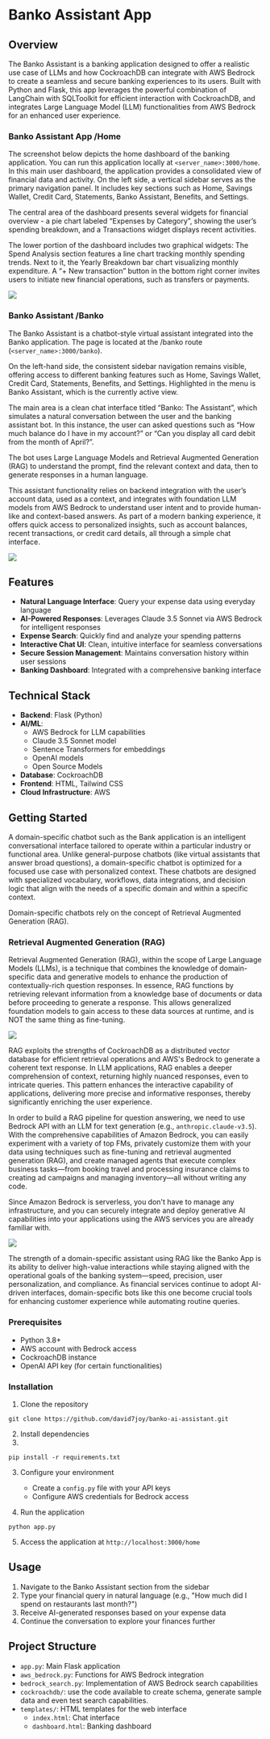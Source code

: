 # Banko Assistant App

## Overview
The Banko Assistant is a banking application designed to offer a realistic use case of LLMs and how CockroachDB can integrate with AWS Bedrock to create a seamless and secure banking experiences to its users. Built with Python and Flask, this app leverages the powerful combination of LangChain with SQLToolkit for efficient interaction with CockroachDB, and integrates Large Language Model (LLM) functionalities from AWS Bedrock for an enhanced user experience. 

### Banko Assistant App /Home

The screenshot below depicts the home dashboard of the banking application. You can run this application locally at `<server_name>:3000/home`. In this main user dashboard, the application provides a consolidated view of financial data and activity. On the left side, a vertical sidebar serves as the primary navigation panel. It includes key sections such as Home, Savings Wallet, Credit Card, Statements, Banko Assistant, Benefits, and Settings. 

The central area of the dashboard presents several widgets for financial overview - a pie chart labeled “Expenses by Category”, showing the user’s spending breakdown, and a Transactions widget displays recent activities.

The lower portion of the dashboard includes two graphical widgets: The Spend Analysis section features a line chart tracking monthly spending trends. Next to it, the Yearly Breakdown bar chart visualizing monthly expenditure. A “+ New transaction” button in the bottom right corner invites users to initiate new financial operations, such as transfers or payments.

![](../assets/module3/BankoAppHome.png)

### Banko Assistant /Banko

The Banko Assistant is a chatbot-style virtual assistant integrated into the Banko application. The page is located at the /banko route (`<server_name>:3000/banko`). 

On the left-hand side, the consistent sidebar navigation remains visible, offering access to different banking features such as Home, Savings Wallet, Credit Card, Statements, Benefits, and Settings. Highlighted in the menu is Banko Assistant, which is the currently active view.

The main area is a clean chat interface titled “Banko: The Assistant”, which simulates a natural conversation between the user and the banking assistant bot. In this instance, the user can asked questions such as “How much balance do I have in my account?” or “Can you display all card debit from the month of April?”. 

The bot uses Large Language Models and Retrieval Augmented Generation (RAG) to understand the prompt, find the relevant context and data, then to generate responses in a human language.

This assistant functionality relies on backend integration with the user’s account data, used as a context, and integrates with foundation LLM models from AWS Bedrock to understand user intent and to provide human-like and context-based answers. As part of a modern banking experience, it offers quick access to personalized insights, such as account balances, recent transactions, or credit card details, all through a simple chat interface.

![](../assets/module3/BankoAssistant.png)

## Features
- **Natural Language Interface**: Query your expense data using everyday language
- **AI-Powered Responses**: Leverages Claude 3.5 Sonnet via AWS Bedrock for intelligent responses
- **Expense Search**: Quickly find and analyze your spending patterns
- **Interactive Chat UI**: Clean, intuitive interface for seamless conversations
- **Secure Session Management**: Maintains conversation history within user sessions
- **Banking Dashboard**: Integrated with a comprehensive banking interface

## Technical Stack
- **Backend**: Flask (Python)
- **AI/ML**:
    - AWS Bedrock for LLM capabilities
    - Claude 3.5 Sonnet model
    - Sentence Transformers for embeddings
    - OpenAI models
    - Open Source Models
- **Database**: CockroachDB
- **Frontend**: HTML, Tailwind CSS
- **Cloud Infrastructure**: AWS

## Getting Started

A domain-specific chatbot such as the Bank application is an intelligent conversational interface tailored to operate within a particular industry or functional area. Unlike general-purpose chatbots (like virtual assistants that answer broad questions), a domain-specific chatbot is optimized for a focused use case with personalized context. These chatbots are designed with specialized vocabulary, workflows, data integrations, and decision logic that align with the needs of a specific domain and within a specific context.

Domain-specific chatbots rely on the concept of Retrieval Augmented Generation (RAG). 

### Retrieval Augmented Generation (RAG)

Retrieval Augmented Generation (RAG), within the scope of Large Language Models (LLMs), is a technique that combines the knowledge of domain-specific data and generative models to enhance the production of contextually-rich question responses. In essence, RAG functions by retrieving relevant information from a knowledge base of documents or data before proceeding to generate a response. This allows generalized foundation models to gain access to these data sources at runtime, and is NOT the same thing as fine-tuning.

![](../assets/module3/RAG.png)

RAG exploits the strengths of CockroachDB as a distributed vector database for efficient retrieval operations and AWS's Bedrock to generate a coherent text response. In LLM applications, RAG enables a deeper comprehension of context, returning highly nuanced responses, even to intricate queries. This pattern enhances the interactive capability of applications, delivering more precise and informative responses, thereby significantly enriching the user experience.

In order to build a RAG pipeline for question answering, we need to use Bedrock API with an LLM for text generation (e.g., `anthropic.claude-v3.5`). With the comprehensive capabilities of Amazon Bedrock, you can easily experiment with a variety of top FMs, privately customize them with your data using techniques such as fine-tuning and retrieval augmented generation (RAG), and create managed agents that execute complex business tasks—from booking travel and processing insurance claims to creating ad campaigns and managing inventory—all without writing any code. 

Since Amazon Bedrock is serverless, you don't have to manage any infrastructure, and you can securely integrate and deploy generative AI capabilities into your applications using the AWS services you are already familiar with.

![](../assets/module3/RAG-CRDB.png)

The strength of a domain-specific assistant using RAG like the Banko App is its ability to deliver high-value interactions while staying aligned with the operational goals of the banking system—speed, precision, user personalization, and compliance. As financial services continue to adopt AI-driven interfaces, domain-specific bots like this one become crucial tools for enhancing customer experience while automating routine queries.

### Prerequisites
- Python 3.8+
- AWS account with Bedrock access
- CockroachDB instance
- OpenAI API key (for certain functionalities)

### Installation
1. Clone the repository

```
git clone https://github.com/david7joy/banko-ai-assistant.git
```

2. Install dependencies
3. 
```
pip install -r requirements.txt
```

3. Configure your environment
    - Create a `config.py` file with your API keys
    - Configure AWS credentials for Bedrock access

4. Run the application

```
python app.py
```

5. Access the application at `http://localhost:3000/home`

## Usage
1. Navigate to the Banko Assistant section from the sidebar
2. Type your financial query in natural language (e.g., "How much did I spend on restaurants last month?")
3. Receive AI-generated responses based on your expense data
4. Continue the conversation to explore your finances further

## Project Structure
- `app.py`: Main Flask application
- `aws_bedrock.py`: Functions for AWS Bedrock integration
- `bedrock_search.py`: Implementation of AWS Bedrock search capabilities
- `cockroachdb/`: use the code available to create schema, generate sample data and even test search capabilities.
- `templates/`: HTML templates for the web interface
    - `index.html`: Chat interface
    - `dashboard.html`: Banking dashboard